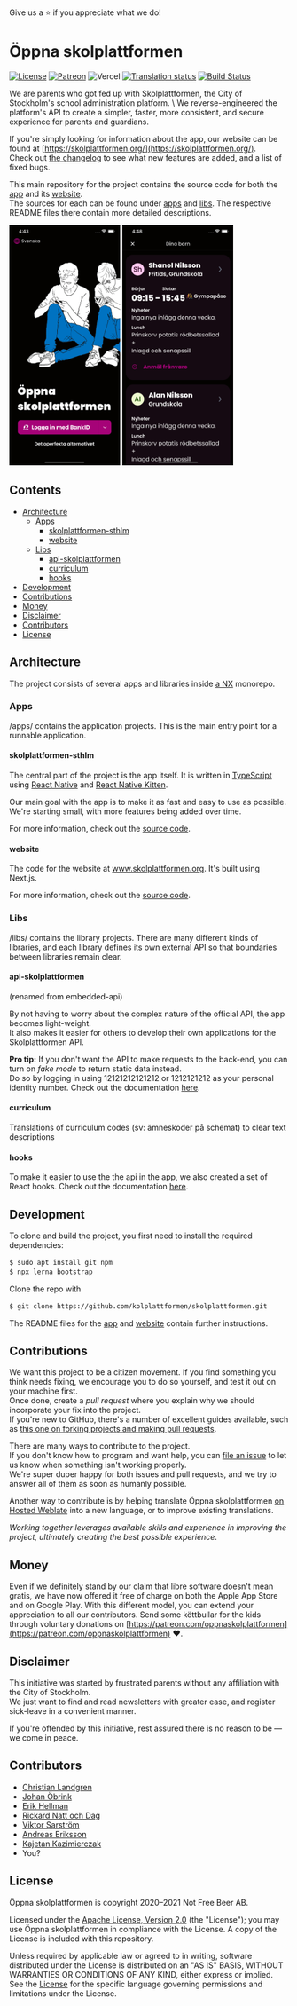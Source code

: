 Give us a ⭐ if you appreciate what we do!

# Öppna skolplattformen

[![License](https://img.shields.io/badge/License-Apache%202.0-blue.svg)](LICENSE)
[![Patreon](https://img.shields.io/badge/dynamic/json?color=%23e85b46&label=Patreon&query=data.attributes.patron_count&suffix=%20patrons&url=https://www.patreon.com/api/campaigns/6649731)](https://www.patreon.com/oppnaskolplattformen)
![Vercel](https://therealsujitk-vercel-badge.vercel.app/?app=skolplattformen)
[![Translation status](https://hosted.weblate.org/widgets/skolplattformen/-/svg-badge.svg)](https://hosted.weblate.org/engage/skolplattformen/)
[![Build Status](https://app.bitrise.io/app/8e56bd02bc602da5/status.svg?token=h8gI2dB_jXLurj9EO_fXWw)](https://app.bitrise.io/app/8e56bd02bc602da5)

We are parents who got fed up with Skolplattformen, the City of Stockholm's school administration platform. \ We reverse-engineered the platform's API to create a simpler, faster, more consistent, and secure experience for parents and guardians.

If you're simply looking for information about the app, our website can be found at [https://skolplattformen.org/](https://skolplattformen.org/). \
Check out [the changelog](CHANGELOG.md) to see what new features are added, and a list of fixed bugs.

This main repository for the project contains the source code for both the [app](apps/skolplattformen-sthlm) and its [website](https://skolplattformen.org/). \
The sources for each can be found under [apps](apps) and [libs](libs).
The respective README files there contain more detailed descriptions.

<img src="apps/website/assets/img/screenshots/screenshot_login.png" width="200"> <img src="apps/website/assets/img/screenshots/screenshot_children.png" width="200">

## Contents

* [Architecture](#architecture)
  * [Apps](#apps)
    * [skolplattformen-sthlm](#skolplattformen-sthlm)
    * [website](#website)
  * [Libs](#embedded-api)
    * [api-skolplattformen](#api-skolplattformen)
    * [curriculum](#curriculum)
    * [hooks](#hooks)
* [Development](#development)
* [Contributions](#contributions)
* [Money](#money)
* [Disclaimer](#disclaimer)
* [Contributors](#contributors)
* [License](#license)

## Architecture

The project consists of several apps and libraries inside [a NX](https://nx.dev/) monorepo.

### Apps 
/apps/ contains the application projects. This is the main entry point for a runnable application. 

#### skolplattformen-sthlm

The central part of the project is the app itself. It is written in [TypeScript](https://www.typescriptlang.org/) using [React Native](https://reactnative.dev/) and [React Native Kitten](https://akveo.github.io/react-native-ui-kitten/).

Our main goal with the app is to make it as fast and easy to use as possible. \
We're starting small, with more features being added over time.

For more information, check out the [source code](apps/skolplattformen-sthlm).

#### website

The code for the website at www.skolplattformen.org. It's built using Next.js.

For more information, check out the [source code](apps/website).
### Libs 

/libs/ contains the library projects. There are many different kinds of libraries, and each library defines its own external API so that boundaries between libraries remain clear.
#### api-skolplattformen

(renamed from embedded-api)

By not having to worry about the complex nature of the official API, the app becomes light-weight. \
It also makes it easier for others to develop their own applications for the Skolplattformen API.

**Pro tip:** If you don't want the API to make requests to the back-end, you can turn on _fake mode_ to return static data instead. \
Do so by logging in using 12121212121212 or 1212121212 as your personal identity number.
Check out the documentation [here](libs/api-skolplattformen).
#### curriculum

Translations of curriculum codes (sv: ämneskoder på schemat) to clear text descriptions
#### hooks

To make it easier to use the the api in the app, we also created a set of React hooks.
Check out the documentation [here](libs/hooks).

## Development

To clone and build the project, you first need to install the required dependencies:
```bash
$ sudo apt install git npm
$ npx lerna bootstrap
```

Clone the repo with
```bash
$ git clone https://github.com/kolplattformen/skolplattformen.git
```

The README files for the [app](apps/skolplattformen-sthlm) and [website](apps/website) contain further instructions.

## Contributions

We want this project to be a citizen movement. If you find something you think needs fixing, we encourage you to do so yourself, and test it out on your machine first. \
Once done, create a _pull request_ where you explain why we should incorporate your fix into the project. \
If you're new to GitHub, there's a number of excellent guides available, such as [this one on forking projects and making pull requests](https://guides.github.com/activities/forking/).

There are many ways to contribute to the project. \
If you don't know how to program and want help, you can [file an issue](https://github.com/kolplattformen/skolplattformen/issues/new) to let us know when something isn't working properly. \
We're super duper happy for both issues and pull requests, and we try to answer all of them as soon as humanly possible.

Another way to contribute is by helping translate Öppna skolplattformen [on Hosted Weblate](https://hosted.weblate.org/engage/skolplattformen/) into a new language, or to improve existing translations.

_Working together leverages available skills and experience in improving the project, ultimately creating the best possible experience_.

## Money

Even if we definitely stand by our claim that libre software doesn't mean gratis, we have now offered it free of charge on both the Apple App Store and on Google Play. With this different model, you can extend your appreciation to all our contributors. Send some köttbullar for the kids through voluntary donations on [https://patreon.com/oppnaskolplattformen](https://patreon.com/oppnaskolplattformen) ❤️.

## Disclaimer

This initiative was started by frustrated parents without any affiliation with the City of Stockholm. \
We just want to find and read newsletters with greater ease, and register sick-leave in a convenient manner.

If you're offended by this initiative, rest assured there is no reason to be — we come in peace.

## Contributors

- [Christian Landgren](https://github.com/irony)
- [Johan Öbrink](https://github.com/JohanObrink)
- [Erik Hellman](https://github.com/ErikHellman)
- [Rickard Natt och Dag](https://github.com/believer)
- [Viktor Sarström](https://github.com/viktorlarsson)
- [Andreas Eriksson](https://github.com/whyer)
- [Kajetan Kazimierczak](https://github.com/kajetan-kazimierczak)
- You?

## License

Öppna skolplattformen is copyright 2020–2021 Not Free Beer AB.

Licensed under the [Apache License, Version 2.0](LICENSE) (the "License"); you may use Öppna skolplattformen in compliance with the License. A copy of the License is included with this repository.

Unless required by applicable law or agreed to in writing, software distributed under the License is distributed on an "AS IS" BASIS, WITHOUT WARRANTIES OR CONDITIONS OF ANY KIND, either express or implied. See the [License](LICENSE) for the specific language governing permissions and limitations under the License.
